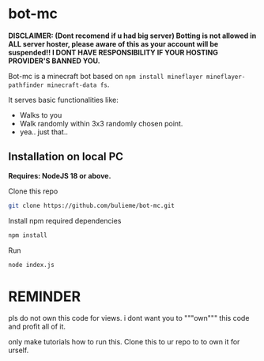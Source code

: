 # bot-mc
**DISCLAIMER: (Dont recomend if u had big server) Botting is not allowed in ALL server hoster, please aware of this as your account will be suspended!!
I DONT HAVE RESPONSIBILITY IF YOUR HOSTING PROVIDER'S BANNED YOU.**

Bot-mc is a minecraft bot based on `npm install mineflayer mineflayer-pathfinder minecraft-data fs`.

It serves basic functionalities like:
 - Walks to you
 - Walk randomly within 3x3 randomly chosen point.
 - yea.. just that..

## Installation on local PC

**Requires: NodeJS 18 or above.**

Clone this repo
```sh
git clone https://github.com/bulieme/bot-mc.git
```

Install npm required dependencies
```sh
npm install
```

Run
```sh
node index.js
```

# REMINDER

pls do not own this code for views. i dont want you to """own""" this code and profit all of it.

only make tutorials how to run this. Clone this to ur repo to to own it for urself.
